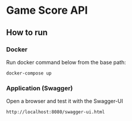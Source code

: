 # Game Score API

## How to run

### Docker
Run docker command below from the base path:

```
docker-compose up
```

### Application (Swagger)
Open a browser and test it with the Swagger-UI

```
http://localhost:8080/swagger-ui.html
```
